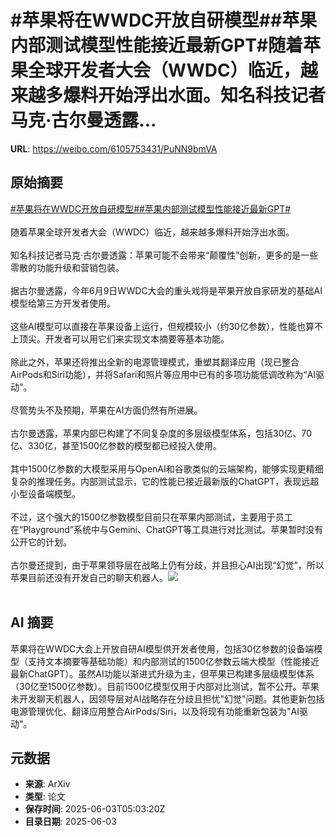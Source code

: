 # #苹果将在WWDC开放自研模型##苹果内部测试模型性能接近最新GPT#随着苹果全球开发者大会（WWDC）临近，越来越多爆料开始浮出水面。知名科技记者马克·古尔曼透露...

**URL**: https://weibo.com/6105753431/PuNN9bmVA

## 原始摘要

<a href="https://m.weibo.cn/search?containerid=231522type%3D1%26t%3D10%26q%3D%23%E8%8B%B9%E6%9E%9C%E5%B0%86%E5%9C%A8WWDC%E5%BC%80%E6%94%BE%E8%87%AA%E7%A0%94%E6%A8%A1%E5%9E%8B%23&amp;extparam=%23%E8%8B%B9%E6%9E%9C%E5%B0%86%E5%9C%A8WWDC%E5%BC%80%E6%94%BE%E8%87%AA%E7%A0%94%E6%A8%A1%E5%9E%8B%23" data-hide=""><span class="surl-text">#苹果将在WWDC开放自研模型#</span></a><a href="https://m.weibo.cn/search?containerid=231522type%3D1%26t%3D10%26q%3D%23%E8%8B%B9%E6%9E%9C%E5%86%85%E9%83%A8%E6%B5%8B%E8%AF%95%E6%A8%A1%E5%9E%8B%E6%80%A7%E8%83%BD%E6%8E%A5%E8%BF%91%E6%9C%80%E6%96%B0GPT%23&amp;extparam=%23%E8%8B%B9%E6%9E%9C%E5%86%85%E9%83%A8%E6%B5%8B%E8%AF%95%E6%A8%A1%E5%9E%8B%E6%80%A7%E8%83%BD%E6%8E%A5%E8%BF%91%E6%9C%80%E6%96%B0GPT%23" data-hide=""><span class="surl-text">#苹果内部测试模型性能接近最新GPT#</span></a><br><br>随着苹果全球开发者大会（WWDC）临近，越来越多爆料开始浮出水面。<br><br>知名科技记者马克·古尔曼透露：苹果可能不会带来“颠覆性”创新，更多的是一些零散的功能升级和营销包装。<br><br>据古尔曼透露，今年6月9日WWDC大会的重头戏将是苹果开放自家研发的基础AI模型给第三方开发者使用。<br><br>这些AI模型可以直接在苹果设备上运行，但规模较小（约30亿参数），性能也算不上顶尖。开发者可以用它们来实现文本摘要等基本功能。<br><br>除此之外，苹果还将推出全新的电源管理模式，重塑其翻译应用（现已整合AirPods和Siri功能），并将Safari和照片等应用中已有的多项功能低调改称为“AI驱动”。<br><br>尽管势头不及预期，苹果在AI方面仍然有所进展。<br><br>古尔曼透露，苹果内部已构建了不同复杂度的多层级模型体系，包括30亿、70亿、330亿，甚至1500亿参数的模型都已经投入使用。<br><br>其中1500亿参数的大模型采用与OpenAI和谷歌类似的云端架构，能够实现更精细复杂的推理任务。内部测试显示，它的性能已接近最新版的ChatGPT，表现远超小型设备端模型。<br><br>不过，这个强大的1500亿参数模型目前只在苹果内部测试，主要用于员工在“Playground”系统中与Gemini、ChatGPT等工具进行对比测试。苹果暂时没有公开它的计划。<br><br>古尔曼还提到，由于苹果领导层在战略上仍有分歧，并且担心AI出现“幻觉”，所以苹果目前还没有开发自己的聊天机器人。<img style="" src="https://tvax2.sinaimg.cn/large/006Fd7o3gy1i21zbmnnhxj30zk0k0gw5.jpg" referrerpolicy="no-referrer"><br><br>

## AI 摘要

苹果将在WWDC大会上开放自研AI模型供开发者使用，包括30亿参数的设备端模型（支持文本摘要等基础功能）和内部测试的1500亿参数云端大模型（性能接近最新ChatGPT）。虽然AI功能以渐进式升级为主，但苹果已构建多层级模型体系（30亿至1500亿参数）。目前1500亿模型仅用于内部对比测试，暂不公开。苹果未开发聊天机器人，因领导层对AI战略存在分歧且担忧"幻觉"问题。其他更新包括电源管理优化、翻译应用整合AirPods/Siri，以及将现有功能重新包装为"AI驱动"。

## 元数据

- **来源**: ArXiv
- **类型**: 论文
- **保存时间**: 2025-06-03T05:03:20Z
- **目录日期**: 2025-06-03
